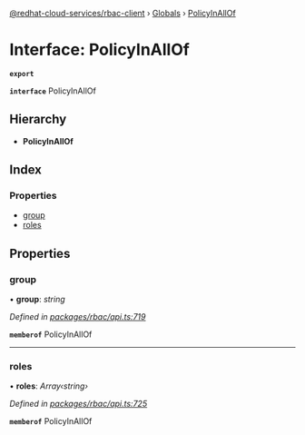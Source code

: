 [@redhat-cloud-services/rbac-client](../README.md) › [Globals](../globals.md) › [PolicyInAllOf](policyinallof.md)

# Interface: PolicyInAllOf

**`export`** 

**`interface`** PolicyInAllOf

## Hierarchy

* **PolicyInAllOf**

## Index

### Properties

* [group](policyinallof.md#group)
* [roles](policyinallof.md#roles)

## Properties

###  group

• **group**: *string*

*Defined in [packages/rbac/api.ts:719](https://github.com/RedHatInsights/javascript-clients/blob/master/packages/rbac/api.ts#L719)*

**`memberof`** PolicyInAllOf

___

###  roles

• **roles**: *Array‹string›*

*Defined in [packages/rbac/api.ts:725](https://github.com/RedHatInsights/javascript-clients/blob/master/packages/rbac/api.ts#L725)*

**`memberof`** PolicyInAllOf
